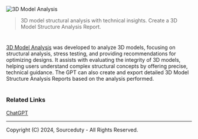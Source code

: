 ![3D Model Analysis](https://github.com/user-attachments/assets/10aaecb6-be60-42ba-8069-1f055aab38da)

> 3D model structural analysis with technical insights. Create a 3D Model Structure Analysis Report.

#

[3D Model Analysis](https://chatgpt.com/g/g-jpLzbncGa-3d-model-analysis) was developed to analyze 3D models, focusing on structural analysis, stress testing, and providing recommendations for optimizing designs. It assists with evaluating the integrity of 3D models, helping users understand complex structural concepts by offering precise, technical guidance. The GPT can also create and export detailed 3D Model Structure Analysis Reports based on the analysis performed.

#
### Related Links

[ChatGPT](https://github.com/sourceduty/ChatGPT)

***
Copyright (C) 2024, Sourceduty - All Rights Reserved.
